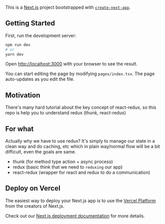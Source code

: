 This is a [Next.js](https://nextjs.org/) project bootstrapped with [`create-next-app`](https://github.com/vercel/next.js/tree/canary/packages/create-next-app).


## Getting Started

First, run the development server:

```bash
npm run dev
# or
yarn dev
```

Open [http://localhost:3000](http://localhost:3000) with your browser to see the result.

You can start editing the page by modifying `pages/index.tsx`. The page auto-updates as you edit the file.


## Motivation

There's many hard tutorial about the key concept of react-redux, so this repo is help you to understand redux (thunk, react-redux)


## For what

Actually why we have to use redux? It's simply to manage our state in a clean way and do caching, etc which in plain way/normal flow will be a bit difficult, even the goals are same.
- thunk (for method type action + async process)
- redux (basic think that we need to `reduxing` our app)
- react-redux (wrapper for react and redux to do a communication)


## Deploy on Vercel

The easiest way to deploy your Next.js app is to use the [Vercel Platform](https://vercel.com/new?utm_medium=default-template&filter=next.js&utm_source=create-next-app&utm_campaign=create-next-app-readme) from the creators of Next.js.

Check out our [Next.js deployment documentation](https://nextjs.org/docs/deployment) for more details.
